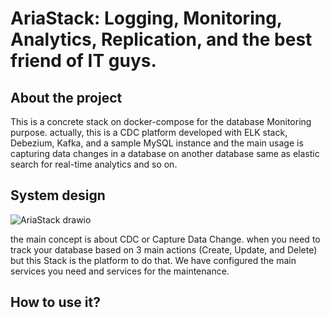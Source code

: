 # AriaStack: Logging, Monitoring, Analytics, Replication, and the best friend of IT guys.

## About the project
This is a concrete stack on docker-compose for the database Monitoring purpose.
actually, this is a CDC platform developed with ELK stack, Debezium, Kafka, and a sample MySQL instance and the main usage is capturing data changes in a database on another database same as elastic search for real-time analytics and so on.

## System design
![AriaStack drawio](https://github.com/user-attachments/assets/df85fc5b-4d3b-4a67-a623-5033c4f7eaf7)

the main concept is about CDC or Capture Data Change. when you need to track your database based on 3 main actions (Create, Update, and Delete) but this Stack is the platform to do that.
We have configured the main services you need and services for the maintenance.
## How to use it?

